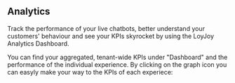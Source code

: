 ## Analytics

Track the performance of your live chatbots, better understand your customers' behaviour and see your KPIs skyrocket by using the LoyJoy Analytics Dashboard.

You can find your aggregated, tenant-wide KPIs under "Dashboard" and the performance of the individual experience. By clicking on the graph icon you can easyly make your way to the KPIs of each experiece:


